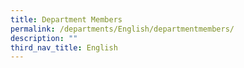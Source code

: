 ```yaml
---
title: Department Members
permalink: /departments/English/departmentmembers/
description: ""
third_nav_title: English
---
```

